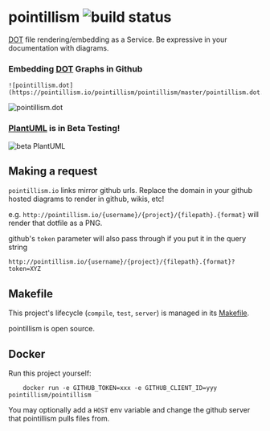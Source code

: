 # pointillism ![build status](https://circleci.com/gh/pointillism/pointillism.svg?style=svg)

[DOT](https://en.wikipedia.org/wiki/DOT_(graph_description_language)) file rendering/embedding as a Service.
Be expressive in your documentation with diagrams.

### Embedding [DOT](https://en.wikipedia.org/wiki/DOT_(graph_description_language)) Graphs in Github

```
![pointillism.dot](https://pointillism.io/pointillism/pointillism/master/pointillism.dot.svg)
```

![pointillism.dot](https://pointillism.io/pointillism/pointillism/master/pointillism.dot.svg)


### [PlantUML](https://plantuml.com/) is in Beta Testing!

![beta PlantUML](https://pointillism.io/pointillism/pointillism/blob/master/resources/plant/pointillism.pu.svg)

## Making a request

`pointillism.io` links mirror github urls.  Replace the domain in your github hosted diagrams 
to render in github, wikis, etc!


e.g. `http://pointillism.io/{username}/{project}/{filepath}.{format}` will render that dotfile as a PNG.

github's `token` parameter will also pass through if you put it in the query string

```
http://pointillism.io/{username}/{project}/{filepath}.{format}?token=XYZ
```

## Makefile

This project's lifecycle (`compile`, `test`, `server`) is managed in its [Makefile](https://github.com/pointillism/pointillism/blob/master/Makefile).

pointillism is open source.

## Docker

Run this project yourself:

```
    docker run -e GITHUB_TOKEN=xxx -e GITHUB_CLIENT_ID=yyy pointillism/pointillism
```

You may optionally add a `HOST` env variable and change the github server that pointillism pulls files from.

